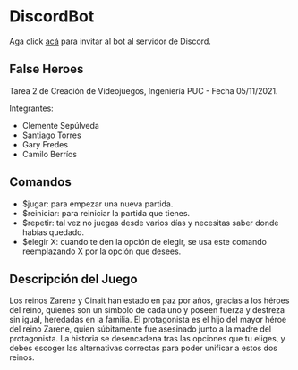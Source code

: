 # DiscordBot

Aga click [acá](https://discord.com/api/oauth2/authorize?client_id=905558590042013727&permissions=0&scope=bot) para invitar al bot al servidor de Discord.

## False Heroes

Tarea 2 de Creación de Videojuegos, Ingeniería PUC - Fecha 05/11/2021. 

Integrantes:
* Clemente Sepúlveda
* Santiago Torres
* Gary Fredes
* Camilo Berríos

## Comandos
* $jugar: para empezar una nueva partida.
* $reiniciar: para reiniciar la partida que tienes.
* $repetir: tal vez no juegas desde varios días y necesitas saber donde habías quedado.
* $elegir X: cuando te den la opción de elegir, se usa este comando reemplazando X por la opción que desees.

## Descripción del Juego

Los reinos Zarene y Cinait han estado en paz por años, gracias a los héroes del reino, quienes son un símbolo de cada uno y poseen fuerza y destreza sin igual, heredadas en la familia. El protagonista es el hijo del mayor héroe del reino Zarene, quien súbitamente fue asesinado junto a la madre del protagonista. La historia se desencadena tras las opciones que tu eliges, y debes escoger las alternativas correctas para poder unificar a estos dos reinos.